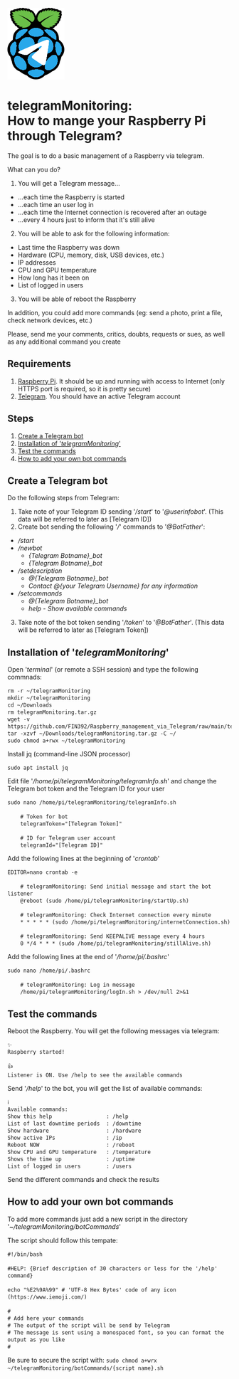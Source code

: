 ![Logo](https://raw.githubusercontent.com/FIN392/Raspberry/main/telegramMonitoring/images/Logo.png)

# telegramMonitoring:<br>How to mange your Raspberry Pi through Telegram?

The goal is to do a basic management of a Raspberry via telegram.

What can you do?

1. You will get a Telegram message...
- ...each time the Raspberry is started
- ...each time an user log in
- ...each time the Internet connection is recovered after an outage
- ...every 4 hours just to inform that it's still alive

2. You will be able to ask for the following information:
- Last time the Raspberry was down
- Hardware (CPU, memory, disk, USB devices, etc.)
- IP addresses
- CPU and GPU temperature
- How long has it been on
- List of logged in users

3. You will be able of reboot the Raspberry

In addition, you could add more commands (eg: send a photo, print a file, check network devices, etc.)

Please, send me your comments, critics, doubts, requests or sues, as well as any additional command you create

## Requirements

1. [Raspberry Pi](https://www.raspberrypi.org). It should be up and running with access to Internet (only HTTPS port is required, so it is pretty secure)
2. [Telegram](https://telegram.org). You should have an active Telegram account

## Steps

1. [Create a Telegram bot](#bot)
2. [Installation of '*telegramMonitoring*'](#installation)
3. [Test the commands](#test)
4. [How to add your own bot commands](#more)

## <a name="bot"></a>Create a Telegram bot

Do the following steps from Telegram:
1. Take note of your Telegram ID sending '*/start*' to '*@userinfobot*'. (This data will be referred to later as [Telegram ID])
2. Create bot sending the following '*/*' commands to '*@BotFather*':
- */start*
- */newbot*
	- *{Telegram Botname}_bot*
	- *{Telegram Botname}_bot*
- */setdescription*
	- *@{Telegram Botname}_bot*
	- *Contact @{your Telegram Username} for any information*
- */setcommands*
	- *@{Telegram Botname}_bot*
	- *help - Show available commands*
3. Take note of the bot token sending '*/token*' to '*@BotFather*'. (This data will be referred to later as [Telegram Token])

## <a name="installation"></a>Installation of '*telegramMonitoring*'

Open '*terminal*' (or remote a SSH session) and type the following commnads:
```
rm -r ~/telegramMonitoring
mkdir ~/telegramMonitoring
cd ~/Downloads
rm telegramMonitoring.tar.gz
wget -v https://github.com/FIN392/Raspberry_management_via_Telegram/raw/main/telegramMonitoring.tar.gz
tar -xzvf ~/Downloads/telegramMonitoring.tar.gz -C ~/
sudo chmod a+rwx ~/telegramMonitoring
```
Install jq (command-line JSON processor)
```
sudo apt install jq
```
Edit file '*/home/pi/telegramMonitoring/telegramInfo.sh*' and change the Telegram bot token and the Telegram ID for your user
```
sudo nano /home/pi/telegramMonitoring/telegramInfo.sh

    # Token for bot
    telegramToken="[Telegram Token]"

    # ID for Telegram user account
    telegramId="[Telegram ID]"
```
Add the following lines at the beginning of '*crontab*'
```
EDITOR=nano crontab -e

    # telegramMonitoring: Send initial message and start the bot listener
    @reboot (sudo /home/pi/telegramMonitoring/startUp.sh)

    # telegramMonitoring: Check Internet connection every minute
    * * * * * (sudo /home/pi/telegramMonitoring/internetConnection.sh)

    # telegramMonitoring: Send KEEPALIVE message every 4 hours
    0 */4 * * * (sudo /home/pi/telegramMonitoring/stillAlive.sh)
```
Add the following lines at the end of '*/home/pi/.bashrc*'
```
sudo nano /home/pi/.bashrc

    # telegramMonitoring: Log in message
    /home/pi/telegramMonitoring/logIn.sh > /dev/null 2>&1
```

## <a name="test"></a>Test the commands

Reboot the Raspberry. You will get the following messages via telegram:
```
✨
Raspberry started!

👍
Listener is ON. Use /help to see the available commands
```
Send '*/help*' to the bot, you will get the list of available commands:
```
ℹ️
Available commands:
Show this help                 : /help
List of last downtime periods  : /downtime
Show hardware                  : /hardware
Show active IPs                : /ip
Reboot NOW                     : /reboot
Show CPU and GPU temperature   : /temperature
Shows the time up              : /uptime
List of logged in users        : /users
```
Send the different commands and check the results

## <a name="more"></a>How to add your own bot commands

To add more commands just add a new script in the directory '*~/telegramMonitoring/botCommands*'

The script should follow this tempate:
```
#!/bin/bash

#HELP: {Brief description of 30 characters or less for the '/help' command}

echo "%E2%9A%99" # 'UTF-8 Hex Bytes' code of any icon (https://www.iemoji.com/)

#
# Add here your commands
# The output of the script will be send by Telegram
# The message is sent using a monospaced font, so you can format the output as you like
#
```
Be sure to secure the script with:
```sudo chmod a+wrx ~/telegramMonitoring/botCommands/{script name}.sh```
